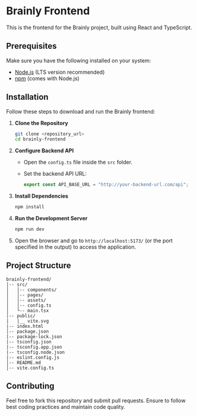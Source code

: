 # Brainly Frontend

This is the frontend for the Brainly project, built using React and TypeScript.

## Prerequisites
Make sure you have the following installed on your system:
- [Node.js](https://nodejs.org/) (LTS version recommended)
- [npm](https://www.npmjs.com/) (comes with Node.js)

## Installation

Follow these steps to download and run the Brainly frontend:

1. **Clone the Repository**
   ```sh
   git clone <repository_url>
   cd brainly-frontend
   ```

2. **Configure Backend API**
   - Open the `config.ts` file inside the `src` folder.
   - Set the backend API URL:
   
     ```ts
     export const API_BASE_URL = "http://your-backend-url.com/api";
     ```

3. **Install Dependencies**
   ```sh
   npm install
   ```

4. **Run the Development Server**
   ```sh
   npm run dev
   ```

5. Open the browser and go to `http://localhost:5173/` (or the port specified in the output) to access the application.

## Project Structure
```
brainly-frontend/
│-- src/
│   │-- components/
│   │-- pages/
│   │-- assets/
│   │-- config.ts
│   └-- main.tsx
│-- public/
|   |__ vite.svg
|-- index.html
│-- package.json
|-- package-lock.json
|-- tsconfig.json
|-- tsconfig.app.json
|-- tsconfig.node.json
|-- eslint.config.js
│-- README.md
│-- vite.config.ts
```

## Contributing
Feel free to fork this repository and submit pull requests. Ensure to follow best coding practices and maintain code quality.

